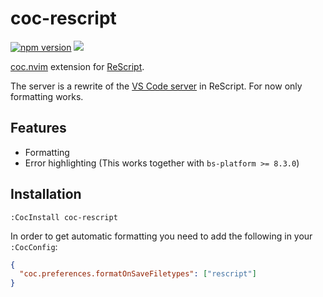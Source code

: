 # coc-rescript

[![npm version](https://badge.fury.io/js/coc-rescript.svg)](https://badge.fury.io/js/coc-rescript)
[![](https://github.com/believer/coc-rescript/workflows/Release/badge.svg)](https://github.com/believer/coc-rescript/actions?workflow=Release)

[coc.nvim](https://github.com/neoclide/coc.nvim) extension for [ReScript](http://rescript-lang.org/).

The server is a rewrite of the [VS Code server](https://github.com/rescript-lang/rescript-vscode/) in ReScript. For now only formatting works.

## Features

- Formatting
- Error highlighting (This works together with `bs-platform >= 8.3.0`)

## Installation

```
:CocInstall coc-rescript
```

In order to get automatic formatting you need to add the following in your `:CocConfig`:

```json
{
  "coc.preferences.formatOnSaveFiletypes": ["rescript"]
}
```
